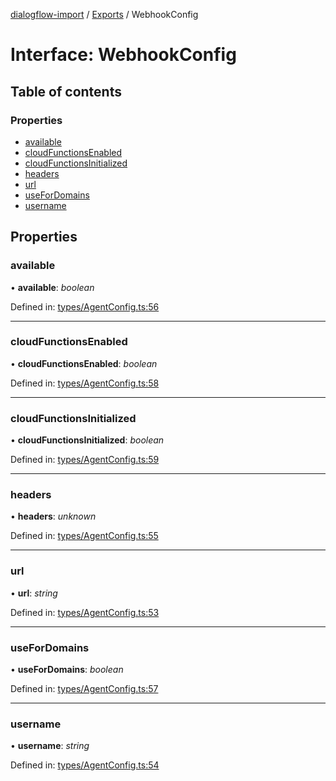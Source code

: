 [dialogflow-import](../README.md) / [Exports](../modules.md) / WebhookConfig

# Interface: WebhookConfig

## Table of contents

### Properties

- [available](webhookconfig.md#available)
- [cloudFunctionsEnabled](webhookconfig.md#cloudfunctionsenabled)
- [cloudFunctionsInitialized](webhookconfig.md#cloudfunctionsinitialized)
- [headers](webhookconfig.md#headers)
- [url](webhookconfig.md#url)
- [useForDomains](webhookconfig.md#usefordomains)
- [username](webhookconfig.md#username)

## Properties

### available

• **available**: *boolean*

Defined in: [types/AgentConfig.ts:56](https://github.com/edupsousa/dialogflow-import/blob/67be62f/src/types/AgentConfig.ts#L56)

___

### cloudFunctionsEnabled

• **cloudFunctionsEnabled**: *boolean*

Defined in: [types/AgentConfig.ts:58](https://github.com/edupsousa/dialogflow-import/blob/67be62f/src/types/AgentConfig.ts#L58)

___

### cloudFunctionsInitialized

• **cloudFunctionsInitialized**: *boolean*

Defined in: [types/AgentConfig.ts:59](https://github.com/edupsousa/dialogflow-import/blob/67be62f/src/types/AgentConfig.ts#L59)

___

### headers

• **headers**: *unknown*

Defined in: [types/AgentConfig.ts:55](https://github.com/edupsousa/dialogflow-import/blob/67be62f/src/types/AgentConfig.ts#L55)

___

### url

• **url**: *string*

Defined in: [types/AgentConfig.ts:53](https://github.com/edupsousa/dialogflow-import/blob/67be62f/src/types/AgentConfig.ts#L53)

___

### useForDomains

• **useForDomains**: *boolean*

Defined in: [types/AgentConfig.ts:57](https://github.com/edupsousa/dialogflow-import/blob/67be62f/src/types/AgentConfig.ts#L57)

___

### username

• **username**: *string*

Defined in: [types/AgentConfig.ts:54](https://github.com/edupsousa/dialogflow-import/blob/67be62f/src/types/AgentConfig.ts#L54)
